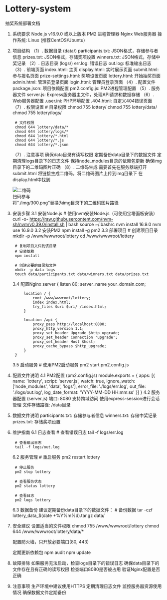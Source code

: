 # Lottery-system
抽奖系统部署文档

1. 系统要求
Node.js v16.9.0 或以上版本
PM2 进程管理器
Nginx Web服务器
操作系统: Linux (推荐CentOS/Ubuntu)

2. 项目结构
    （1）. 数据目录 (data/)
        participants.txt: JSON格式，存储参与者信息
        prizes.txt: JSON格式，存储奖项设置
        winners.txt: JSON格式，存储中奖记录
    （2）. 日志目录 (logs/)
        err.log: 错误日志
        out.log: 标准输出日志
    （3）. 前端页面
        index.html: 主页
        display.html: 实时展示页面
        submit.html: 参与报名页面
        prize-settings.html: 奖项设置页面
        lottery.html: 开始抽奖页面
        admin.html: 管理员登录页面
        login.html: 管理员登录页面
    （4）. 配置文件
        package.json: 项目依赖配置
        pm2.config.js: PM2进程管理配置
    （5）. 服务器文件
        server.js: Express服务器主文件，处理API请求和数据存储
    （6）. Web服务器配置
        .user.ini: PHP环境配置
        .404.html: 自定义404错误页面
    （7）. 权限设置
        # 目录权限
        chmod 755 lottery/
        chmod 755 lottery/data/
        chmod 755 lottery/logs/

        # 文件权限
        chmod 644 lottery/data/*
        chmod 644 lottery/logs/*
        chmod 644 lottery/*.html
        chmod 644 lottery/*.js
        chmod 644 lottery/*.json
    （7）. 注意事项
        确保data目录有读写权限
        定期备份data目录下的数据文件
        定期清理logs目录下的日志文件
        保持node_modules目录的依赖包更新
        确保img目录下的二维码图片正确
    （8）. 二维码生成
        需要首先在服务器端打开submit.html
        将链接生成二维码，将二维码图片上传到img目录下
        在display.html中找到
            <div class="qr-panel">
                <img src="./img/300.png" alt="二维码" class="qr-code">
                <div class="qr-text">扫码参与</div>
            </div>
        将"./img/300.png"替换为img目录下的二维码图片路径
3. 安装步骤
    3.1 安装Node.js
        # 使用nvm安装Node.js（可使用宝塔面板安装）
        curl -o- https://raw.githubusercontent.com/nvm-sh/nvm/v0.39.0/install.sh | bash
        source ~/.bashrc
        nvm install 16.9.0
        nvm use 16.9.0
    3.2 安装PM2
        npm install -g pm2
    3.3 部署项目
        # 创建项目目录
        mkdir -p /www/wwwroot/lottery
        cd /www/wwwroot/lottery

        # 复制项目文件到该目录
        # 安装依赖
        npm install

        # 创建必要的目录和文件
        mkdir -p data logs
        touch data/participants.txt data/winners.txt data/prizes.txt
    3.4 配置Nginx
        server {
            listen 80;
            server_name your_domain.com;

            location / {
                root /www/wwwroot/lottery;
                index index.html;
                try_files $uri $uri/ /index.html;
            }

            location /api {
                proxy_pass http://localhost:8080;
                proxy_http_version 1.1;
                proxy_set_header Upgrade $http_upgrade;
                proxy_set_header Connection 'upgrade';
                proxy_set_header Host $host;
                proxy_cache_bypass $http_upgrade;
            }
        }
    3.5 启动服务
        # 使用PM2启动服务
        pm2 start pm2.config.js
4. 配置文件说明
    4.1 PM2配置 (pm2.config.js)
        module.exports = {
            apps: [{
                name: 'lottery',
                script: 'server.js',
                watch: true,
                ignore_watch: ['node_modules', 'data', 'logs'],
                error_file: './logs/err.log',
                out_file: './logs/out.log',
                log_date_format: 'YYYY-MM-DD HH:mm:ss'
            }]
        }
    4.2 服务器配置 (server.js)
        端口: 8080
        支持跨域访问
        使用express-session进行会话管理
        文件存储路径: /data目录
5. 数据文件说明
    participants.txt: 存储参与者信息
    winners.txt: 存储中奖记录
    prizes.txt: 存储奖项设置
6. 维护指南
    6.1 日志查看
        # 查看错误日志
        tail -f logs/err.log

        # 查看输出日志
        tail -f logs/out.log
    6.2 服务管理
        # 重启服务
        pm2 restart lottery

        # 停止服务
        pm2 stop lottery

        # 查看服务状态
        pm2 status lottery

        # 查看日志
        pm2 logs lottery
    6.3 数据备份
        建议定期备份data目录下的数据文件：
        # 备份数据
        tar -czf lottery_data_$(date +%Y%m%d).tar.gz data/
7. 安全建议
    设置适当的文件权限
    chmod 755 /www/wwwroot/lottery
    chmod 644 /www/wwwroot/lottery/data/*

    配置防火墙，只开放必要端口(80, 443)
    
    定期更新依赖包
    npm audit
    npm update


8. 故障排除
    如果服务无法启动，检查logs目录下的错误日志
    确保data目录下的文件存在且有正确的读写权限
    检查端口8080是否被占用
    验证Nginx配置是否正确

9. 注意事项
    生产环境中建议使用HTTPS
    定期清理日志文件
    监控服务器资源使用情况
    确保数据文件定期备份
